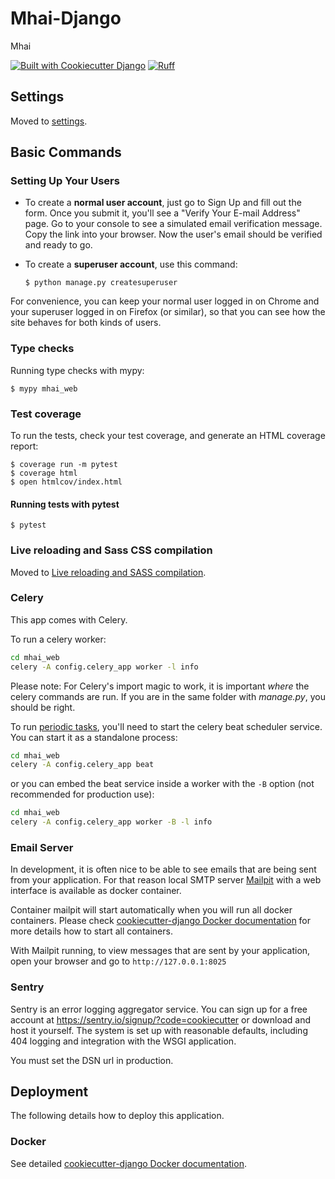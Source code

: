 # Mhai-Django

Mhai

[![Built with Cookiecutter Django](https://img.shields.io/badge/built%20with-Cookiecutter%20Django-ff69b4.svg?logo=cookiecutter)](https://github.com/cookiecutter/cookiecutter-django/)
[![Ruff](https://img.shields.io/endpoint?url=https://raw.githubusercontent.com/astral-sh/ruff/main/assets/badge/v2.json)](https://github.com/astral-sh/ruff)

## Settings

Moved to
[settings](http://cookiecutter-django.readthedocs.io/en/latest/settings.html).

## Basic Commands

### Setting Up Your Users

- To create a **normal user account**, just go to Sign Up and fill out the form.
  Once you submit it, you'll see a "Verify Your E-mail Address" page. Go to your
  console to see a simulated email verification message. Copy the link into your
  browser. Now the user's email should be verified and ready to go.

- To create a **superuser account**, use this command:

      $ python manage.py createsuperuser

For convenience, you can keep your normal user logged in on Chrome and your
superuser logged in on Firefox (or similar), so that you can see how the site
behaves for both kinds of users.

### Type checks

Running type checks with mypy:

    $ mypy mhai_web

### Test coverage

To run the tests, check your test coverage, and generate an HTML coverage
report:

    $ coverage run -m pytest
    $ coverage html
    $ open htmlcov/index.html

#### Running tests with pytest

    $ pytest

### Live reloading and Sass CSS compilation

Moved to
[Live reloading and SASS compilation](https://cookiecutter-django.readthedocs.io/en/latest/developing-locally.html#sass-compilation-live-reloading).

### Celery

This app comes with Celery.

To run a celery worker:

```bash
cd mhai_web
celery -A config.celery_app worker -l info
```

Please note: For Celery's import magic to work, it is important _where_ the
celery commands are run. If you are in the same folder with _manage.py_, you
should be right.

To run
[periodic tasks](https://docs.celeryq.dev/en/stable/userguide/periodic-tasks.html),
you'll need to start the celery beat scheduler service. You can start it as a
standalone process:

```bash
cd mhai_web
celery -A config.celery_app beat
```

or you can embed the beat service inside a worker with the `-B` option (not
recommended for production use):

```bash
cd mhai_web
celery -A config.celery_app worker -B -l info
```

### Email Server

In development, it is often nice to be able to see emails that are being sent
from your application. For that reason local SMTP server
[Mailpit](https://github.com/axllent/mailpit) with a web interface is available
as docker container.

Container mailpit will start automatically when you will run all docker
containers. Please check
[cookiecutter-django Docker documentation](http://cookiecutter-django.readthedocs.io/en/latest/deployment-with-docker.html)
for more details how to start all containers.

With Mailpit running, to view messages that are sent by your application, open
your browser and go to `http://127.0.0.1:8025`

### Sentry

Sentry is an error logging aggregator service. You can sign up for a free
account at <https://sentry.io/signup/?code=cookiecutter> or download and host it
yourself. The system is set up with reasonable defaults, including 404 logging
and integration with the WSGI application.

You must set the DSN url in production.

## Deployment

The following details how to deploy this application.

### Docker

See detailed
[cookiecutter-django Docker documentation](http://cookiecutter-django.readthedocs.io/en/latest/deployment-with-docker.html).
